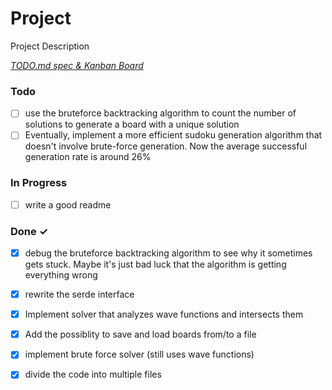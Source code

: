 # Project

Project Description

<em>[TODO.md spec & Kanban Board](https://bit.ly/3fCwKfM)</em>

### Todo

- [ ] use the bruteforce backtracking algorithm to count the number of solutions to generate a board with a unique solution  
- [ ] Eventually, implement a more efficient sudoku generation algorithm that doesn't involve brute-force generation. Now the average successful generation rate is around 26%  

### In Progress

- [ ] write a good readme  

### Done ✓

- [x] debug the bruteforce backtracking algorithm to see why it sometimes gets stuck. Maybe it's just bad luck that the algorithm is getting everything wrong  
- [x] rewrite the serde interface  
- [x] Implement solver that analyzes wave functions and intersects them  
- [x] Add the possiblity to save and load boards from/to a file  
- [x] implement brute force solver (still uses wave functions)  
- [x] divide the code into multiple files  

